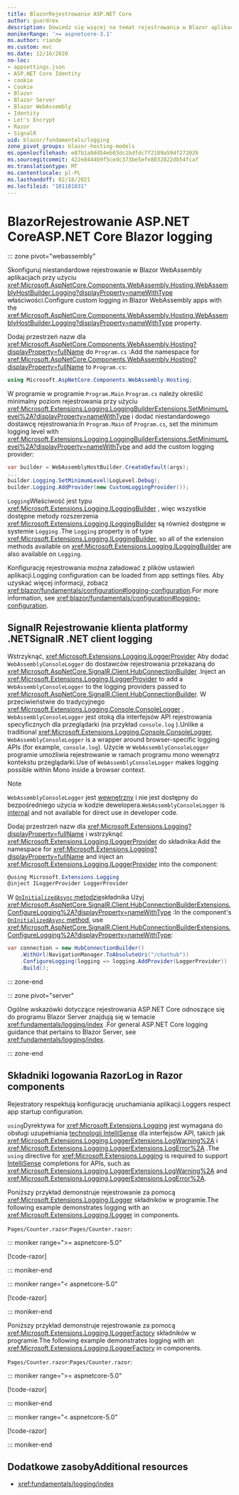 ```yaml
---
title: BlazorRejestrowanie ASP.NET Core
author: guardrex
description: Dowiedz się więcej na temat rejestrowania w Blazor aplikacjach, w tym konfiguracji poziomu dziennika oraz pisania komunikatów dziennika ze Razor składników.
monikerRange: '>= aspnetcore-3.1'
ms.author: riande
ms.custom: mvc
ms.date: 12/16/2020
no-loc:
- appsettings.json
- ASP.NET Core Identity
- cookie
- Cookie
- Blazor
- Blazor Server
- Blazor WebAssembly
- Identity
- Let's Encrypt
- Razor
- SignalR
uid: blazor/fundamentals/logging
zone_pivot_groups: blazor-hosting-models
ms.openlocfilehash: e87b1a0dd54eb03dc1bdfdc7f2189a59df272026
ms.sourcegitcommit: 422e8444b9f5cedc373be5efe8032822db54fcaf
ms.translationtype: MT
ms.contentlocale: pl-PL
ms.lasthandoff: 02/18/2021
ms.locfileid: "101101031"
---
```

# <a name="aspnet-core-blazor-logging"></a><span data-ttu-id="f6329-103">BlazorRejestrowanie ASP.NET Core</span><span class="sxs-lookup"><span data-stu-id="f6329-103">ASP.NET Core Blazor logging</span></span>

::: zone pivot="webassembly"

<span data-ttu-id="f6329-104">Skonfiguruj niestandardowe rejestrowanie w Blazor WebAssembly aplikacjach przy użyciu <xref:Microsoft.AspNetCore.Components.WebAssembly.Hosting.WebAssemblyHostBuilder.Logging?displayProperty=nameWithType> właściwości.</span><span class="sxs-lookup"><span data-stu-id="f6329-104">Configure custom logging in Blazor WebAssembly apps with the <xref:Microsoft.AspNetCore.Components.WebAssembly.Hosting.WebAssemblyHostBuilder.Logging?displayProperty=nameWithType> property.</span></span>

<span data-ttu-id="f6329-105">Dodaj przestrzeń nazw dla <xref:Microsoft.AspNetCore.Components.WebAssembly.Hosting?displayProperty=fullName> do `Program.cs` :</span><span class="sxs-lookup"><span data-stu-id="f6329-105">Add the namespace for <xref:Microsoft.AspNetCore.Components.WebAssembly.Hosting?displayProperty=fullName> to `Program.cs`:</span></span>

```csharp
using Microsoft.AspNetCore.Components.WebAssembly.Hosting;
```

<span data-ttu-id="f6329-106">W programie w programie `Program.Main` `Program.cs` należy określić minimalny poziom rejestrowania przy użyciu <xref:Microsoft.Extensions.Logging.LoggingBuilderExtensions.SetMinimumLevel%2A?displayProperty=nameWithType> i dodać niestandardowego dostawcę rejestrowania:</span><span class="sxs-lookup"><span data-stu-id="f6329-106">In `Program.Main` of `Program.cs`, set the minimum logging level with <xref:Microsoft.Extensions.Logging.LoggingBuilderExtensions.SetMinimumLevel%2A?displayProperty=nameWithType> and add the custom logging provider:</span></span>

```csharp
var builder = WebAssemblyHostBuilder.CreateDefault(args);
...
builder.Logging.SetMinimumLevel(LogLevel.Debug);
builder.Logging.AddProvider(new CustomLoggingProvider());
```

<span data-ttu-id="f6329-107">`Logging`Właściwość jest typu <xref:Microsoft.Extensions.Logging.ILoggingBuilder> , więc wszystkie dostępne metody rozszerzenia <xref:Microsoft.Extensions.Logging.ILoggingBuilder> są również dostępne w systemie `Logging` .</span><span class="sxs-lookup"><span data-stu-id="f6329-107">The `Logging` property is of type <xref:Microsoft.Extensions.Logging.ILoggingBuilder>, so all of the extension methods available on <xref:Microsoft.Extensions.Logging.ILoggingBuilder> are also available on `Logging`.</span></span>

<span data-ttu-id="f6329-108">Konfigurację rejestrowania można załadować z plików ustawień aplikacji.</span><span class="sxs-lookup"><span data-stu-id="f6329-108">Logging configuration can be loaded from app settings files.</span></span> <span data-ttu-id="f6329-109">Aby uzyskać więcej informacji, zobacz <xref:blazor/fundamentals/configuration#logging-configuration>.</span><span class="sxs-lookup"><span data-stu-id="f6329-109">For more information, see <xref:blazor/fundamentals/configuration#logging-configuration>.</span></span>

## <a name="signalr-net-client-logging"></a><span data-ttu-id="f6329-110">SignalR Rejestrowanie klienta platformy .NET</span><span class="sxs-lookup"><span data-stu-id="f6329-110">SignalR .NET client logging</span></span>

<span data-ttu-id="f6329-111">Wstrzyknąć, <xref:Microsoft.Extensions.Logging.ILoggerProvider> Aby dodać `WebAssemblyConsoleLogger` do dostawców rejestrowania przekazaną do <xref:Microsoft.AspNetCore.SignalR.Client.HubConnectionBuilder> .</span><span class="sxs-lookup"><span data-stu-id="f6329-111">Inject an <xref:Microsoft.Extensions.Logging.ILoggerProvider> to add a `WebAssemblyConsoleLogger` to the logging providers passed to <xref:Microsoft.AspNetCore.SignalR.Client.HubConnectionBuilder>.</span></span> <span data-ttu-id="f6329-112">W przeciwieństwie do tradycyjnego <xref:Microsoft.Extensions.Logging.Console.ConsoleLogger> , `WebAssemblyConsoleLogger` jest otoką dla interfejsów API rejestrowania specyficznych dla przeglądarki (na przykład `console.log` ).</span><span class="sxs-lookup"><span data-stu-id="f6329-112">Unlike a traditional <xref:Microsoft.Extensions.Logging.Console.ConsoleLogger>, `WebAssemblyConsoleLogger` is a wrapper around browser-specific logging APIs (for example, `console.log`).</span></span> <span data-ttu-id="f6329-113">Użycie w `WebAssemblyConsoleLogger` programie umożliwia rejestrowanie w ramach programu mono wewnątrz kontekstu przeglądarki.</span><span class="sxs-lookup"><span data-stu-id="f6329-113">Use of `WebAssemblyConsoleLogger` makes logging possible within Mono inside a browser context.</span></span>

> [!NOTE]
> <span data-ttu-id="f6329-114">`WebAssemblyConsoleLogger` jest [wewnętrzny](/dotnet/csharp/language-reference/keywords/internal) i nie jest dostępny do bezpośredniego użycia w kodzie dewelopera.</span><span class="sxs-lookup"><span data-stu-id="f6329-114">`WebAssemblyConsoleLogger` is [internal](/dotnet/csharp/language-reference/keywords/internal) and not available for direct use in developer code.</span></span>

<span data-ttu-id="f6329-115">Dodaj przestrzeń nazw dla <xref:Microsoft.Extensions.Logging?displayProperty=fullName> i wstrzyknąć <xref:Microsoft.Extensions.Logging.ILoggerProvider> do składnika:</span><span class="sxs-lookup"><span data-stu-id="f6329-115">Add the namespace for <xref:Microsoft.Extensions.Logging?displayProperty=fullName> and inject an <xref:Microsoft.Extensions.Logging.ILoggerProvider> into the component:</span></span>

```csharp
@using Microsoft.Extensions.Logging
@inject ILoggerProvider LoggerProvider
```

<span data-ttu-id="f6329-116">W [ `OnInitializedAsync` metodzie](xref:blazor/components/lifecycle#component-initialization-methods)składnika Użyj <xref:Microsoft.AspNetCore.SignalR.Client.HubConnectionBuilderExtensions.ConfigureLogging%2A?displayProperty=nameWithType> :</span><span class="sxs-lookup"><span data-stu-id="f6329-116">In the component's [`OnInitializedAsync` method](xref:blazor/components/lifecycle#component-initialization-methods), use <xref:Microsoft.AspNetCore.SignalR.Client.HubConnectionBuilderExtensions.ConfigureLogging%2A?displayProperty=nameWithType>:</span></span>

```csharp
var connection = new HubConnectionBuilder()
    .WithUrl(NavigationManager.ToAbsoluteUri("/chathub"))
    .ConfigureLogging(logging => logging.AddProvider(LoggerProvider))
    .Build();
```

::: zone-end

::: zone pivot="server"

<span data-ttu-id="f6329-117">Ogólne wskazówki dotyczące rejestrowania ASP.NET Core odnoszące się do programu Blazor Server znajdują się w temacie <xref:fundamentals/logging/index> .</span><span class="sxs-lookup"><span data-stu-id="f6329-117">For general ASP.NET Core logging guidance that pertains to Blazor Server, see <xref:fundamentals/logging/index>.</span></span>

::: zone-end

## <a name="log-in-razor-components"></a><span data-ttu-id="f6329-118">Składniki logowania Razor</span><span class="sxs-lookup"><span data-stu-id="f6329-118">Log in Razor components</span></span>

<span data-ttu-id="f6329-119">Rejestratory respektują konfigurację uruchamiania aplikacji.</span><span class="sxs-lookup"><span data-stu-id="f6329-119">Loggers respect app startup configuration.</span></span>

<span data-ttu-id="f6329-120">`using`Dyrektywa for <xref:Microsoft.Extensions.Logging> jest wymagana do obsługi uzupełniania [technologii IntelliSense](/visualstudio/ide/using-intellisense) dla interfejsów API, takich jak <xref:Microsoft.Extensions.Logging.LoggerExtensions.LogWarning%2A> i <xref:Microsoft.Extensions.Logging.LoggerExtensions.LogError%2A> .</span><span class="sxs-lookup"><span data-stu-id="f6329-120">The `using` directive for <xref:Microsoft.Extensions.Logging> is required to support [IntelliSense](/visualstudio/ide/using-intellisense) completions for APIs, such as <xref:Microsoft.Extensions.Logging.LoggerExtensions.LogWarning%2A> and <xref:Microsoft.Extensions.Logging.LoggerExtensions.LogError%2A>.</span></span>

<span data-ttu-id="f6329-121">Poniższy przykład demonstruje rejestrowanie za pomocą <xref:Microsoft.Extensions.Logging.ILogger> składników w programie.</span><span class="sxs-lookup"><span data-stu-id="f6329-121">The following example demonstrates logging with an <xref:Microsoft.Extensions.Logging.ILogger> in components.</span></span>

<span data-ttu-id="f6329-122">`Pages/Counter.razor`:</span><span class="sxs-lookup"><span data-stu-id="f6329-122">`Pages/Counter.razor`:</span></span>

::: moniker range=">= aspnetcore-5.0"

[!code-razor[](~/blazor/common/samples/5.x/BlazorSample_WebAssembly/Pages/logging/Counter1.razor?highlight=3,16)]

::: moniker-end

::: moniker range="< aspnetcore-5.0"

[!code-razor[](~/blazor/common/samples/3.x/BlazorSample_WebAssembly/Pages/logging/Counter1.razor?highlight=3,16)]

::: moniker-end

<span data-ttu-id="f6329-123">Poniższy przykład demonstruje rejestrowanie za pomocą <xref:Microsoft.Extensions.Logging.ILoggerFactory> składników w programie.</span><span class="sxs-lookup"><span data-stu-id="f6329-123">The following example demonstrates logging with an <xref:Microsoft.Extensions.Logging.ILoggerFactory> in components.</span></span>

<span data-ttu-id="f6329-124">`Pages/Counter.razor`:</span><span class="sxs-lookup"><span data-stu-id="f6329-124">`Pages/Counter.razor`:</span></span>

::: moniker range=">= aspnetcore-5.0"

[!code-razor[](~/blazor/common/samples/5.x/BlazorSample_WebAssembly/Pages/logging/Counter2.razor?highlight=3,16-17)]

::: moniker-end

::: moniker range="< aspnetcore-5.0"

[!code-razor[](~/blazor/common/samples/3.x/BlazorSample_WebAssembly/Pages/logging/Counter2.razor?highlight=3,16-17)]

::: moniker-end

## <a name="additional-resources"></a><span data-ttu-id="f6329-125">Dodatkowe zasoby</span><span class="sxs-lookup"><span data-stu-id="f6329-125">Additional resources</span></span>

* <xref:fundamentals/logging/index>
